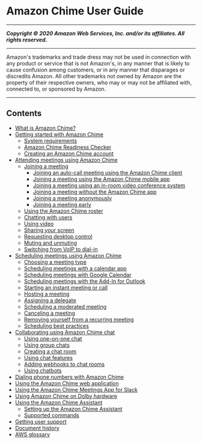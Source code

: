 # Amazon Chime User Guide

-----
*****Copyright &copy; 2020 Amazon Web Services, Inc. and/or its affiliates. All rights reserved.*****

-----
Amazon's trademarks and trade dress may not be used in 
     connection with any product or service that is not Amazon's, 
     in any manner that is likely to cause confusion among customers, 
     or in any manner that disparages or discredits Amazon. All other 
     trademarks not owned by Amazon are the property of their respective
     owners, who may or may not be affiliated with, connected to, or 
     sponsored by Amazon.

-----
## Contents
+ [What is Amazon Chime?](what-is-chime.md)
+ [Getting started with Amazon Chime](chime-getting-started.md)
   + [System requirements](chime-requirements.md)
   + [Amazon Chime Readiness Checker](checker.md)
   + [Creating an Amazon Chime account](chime-create-account.md)
+ [Attending meetings using Amazon Chime](chime-attend-meetings.md)
   + [Joining a meeting](join-meetings.md)
      + [Joining an auto-call meeting using the Amazon Chime client](chime-join-meeting-client.md)
      + [Joining a meeting using the Amazon Chime mobile app](chime-join-meeting-mobile-app.md)
      + [Joining a meeting using an in-room video conference system](chime-join-meeting-conference-room.md)
      + [Joining a meeting without the Amazon Chime app](chime-join-meeting.md)
      + [Joining a meeting anonymously](join-anonymous.md)
      + [Joining a meeting early](join-meeting-early.md)
   + [Using the Amazon Chime roster](chime-roster.md)
   + [Chatting with users](chime-chat.md)
   + [Using video](use-video.md)
   + [Sharing your screen](screen-share.md)
   + [Requesting desktop control](remote-control.md)
   + [Muting and unmuting](chime-mute.md)
   + [Switching from VoIP to dial-in](dial-switch.md)
+ [Scheduling meetings using Amazon Chime](chime-schedule-meetings.md)
   + [Choosing a meeting type](personal-ID.md)
   + [Scheduling meetings with a calendar app](chime-scheduling-calendar-app.md)
   + [Scheduling meetings with Google Calendar](chime-scheduling-google.md)
   + [Scheduling meetings with the Add-In for Outlook](chime-scheduling-outlook.md)
   + [Starting an instant meeting or call](start-call.md)
   + [Hosting a meeting](chime-organizer-call-controls.md)
   + [Assigning a delegate](delegates.md)
   + [Scheduling a moderated meeting](moderate-meeting.md)
   + [Canceling a meeting](cancel-meeting.md)
   + [Removing yourself from a recurring meeting](remove-recurring.md)
   + [Scheduling best practices](chime-scheduling-best-practices.md)
+ [Collaborating using Amazon Chime chat](chime-using-chat.md)
   + [Using one-on-one chat](direct-chat.md)
   + [Using group chats](group-chat.md)
   + [Creating a chat room](chime-chat-room.md)
   + [Using chat features](chat-features.md)
   + [Adding webhooks to chat rooms](webhooks.md)
   + [Using chatbots](chat-bots.md)
+ [Dialing phone numbers with Amazon Chime](phone.md)
+ [Using the Amazon Chime web application](chime-web-app.md)
+ [Using the Amazon Chime Meetings App for Slack](using-slack.md)
+ [Using Amazon Chime on Dolby hardware](using-dolby.md)
+ [Using the Amazon Chime Assistant](chime-using-assistant.md)
   + [Setting up the Amazon Chime Assistant](setup-assistant.md)
   + [Supported commands](assistant-commands.md)
+ [Getting user support](chime-getting-support.md)
+ [Document history](doc-history.md)
+ [AWS glossary](glossary.md)